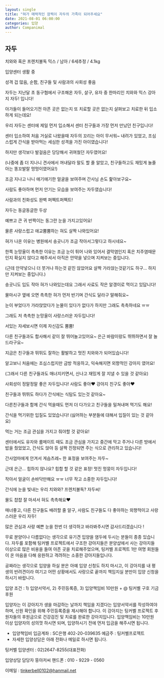 ```yaml
---
layout: single
title: "혀가 매력적인 깜찍이 자두의 가족이 되어주세요"
date: 2021-08-01 06:00:00
categories: 입양
author: Companimal
---
```


## 자두

치와와 혹은 프렌치불독 믹스 / 남아 / 6세추정 / 4.1kg

입양센터 생활 중

성격 겁 많음, 순함, 친구들 및 사람과의 사회성 좋음

자두는 지난달 초 동구협에서 구조해온 자두, 살구, 유자 중 한마리인 치와와 믹스 강아지 자두! 입니다!

아가들이 들어오기전 아픈 곳은 없는지 또 치료할 곳은 없는지 살펴보고 치료한 뒤 입소하게 되는데요!

우리 자두는 센터에 제일 먼저 입소해서 센터 친구들과 가장 먼저 만났던 친구입니다!

센터 입소하여 처음 거실로 나왔을때 자두의 꼬리는 아이 무서워~ 내려가 있었고, 조심스럽게 간식을 받아먹는 세심한 성격을 가진 아이였습니다!

하지만 생각보다 발걸음은 당당해서 귀여웠던 자두였어요!

(나중에 좀 더 지나니 견사에서 꺼내달라 말도 할 줄 알았고, 친구들하고도 재밌게 놀줄아는 똥꼬발랄 멍멍이였어요!)

조금 지나고 나니 애기애기한 얼굴을 보여주며 간사님 손도 핥아보구요~

사람도 좋아하며 먼저 안기는 모습을 보여주는 자두였습니다!

사람과의 친화성도 완벽 퍼펙트퍼펙트!

자두는 동글동글한 두상

예쁘고 큰 귀 반짝이는 동그란 눈을 가지고있어요!

물론 사랑스럽고 애교뿜뿜하는 혀도 살짝 나와있어요!

혀가 나온 이유는 병원에서 송곳니가 조금 작아서그렇다고 하시네요~

한쪽 눈망울이 촉촉한 이유는 조금 눈이 튀어 나와 있어서 결막염인지 혹은 치주염때문인지 확실지 않다고 해주셔서 아직은 안약을 넣으며 지켜보는 중입니다.

(근데 안약넣으니 더 붓거나 하는것 같진 않았어요 살짝 가라앉는것같기도 하구... 하지만 지켜보는 중입니다.)

송곳니도 입도 작아 혀가 나와있는데요 그래서 사료도 작은 알갱이로 먹이고 있답니다!

물마시구 옆에 오면 촉촉한 혀가 먼저 반기며 간식도 달라구 말해줘요~

눈이 부었다가 가라앉았다가 눈물이 있다가 없다가 하지만 그래도 촉촉하네요 ㅠㅠ

그래도 저 촉촉한 눈망울이 사랑스러운 자두입니다!

서있는 자세보시면 이제 자신감도 뿜뿜!

다른 친구들과도 합사해서 같이 잘 뛰어놀고있어요~ 은근 바람이랑도 뛰뛰하면서 잘 놀드라구요~

지금은 친구들과 뛰뛰도 잘하는 활발하고 멋진 치와와가 되어있습니다!

알고보니 처음에는 조심스럽지만 금방 적응하고, 익숙해지면 외향적인 강아지 였어요!

(그래서 다른 친구들과도 매너지키면서, 신나고 재밌게 잘 지낼 수 있을 것 같아요)

사회성이 정말정말 좋은 자두입니다! 사람도 좋아♥ 강아지 친구도 좋아♥

친구들과 뛰뛰도 하다가 간식에는 식탐도 있는것 같아요~

다른친구들과 함께 간식 먹을때도 먼저 더 다가오고 친구들을 밀쳐내며 먹기도 해요!

간식을 먹기위한 입질도 있었습니다! (싫어하는 부분들에 대해서 입질이 있는 것 같아요)

먹는 거는 조금 관심을 가지고 줘야할 것 같아요!

센터에서도 유자와 룸메이트 때도 조금 관심을 가지고 중간에 막고 주거나 다른 방에서 밥을 줬었었고, 간식도 앉아 등 살짝 진정되면 주는 식으로 관리하고 있습니다!

간사엄마에게 안겨서 게슴츠레~ 한 표정을 보여주는 자두~

근데 은근... 힙하지 않나요? 힙합 할 것 같은 표정! 멋진 멍뭉이 자두입니다!

작아서 얼굴이 손바닥만해요 ㅠㅠ 너무 작고 소중한 자두입니다!

간식에 눈을 빛내는 우리 치와와? 프렌치불독? 자두씨!

물도 챱챱 잘 마셔서 혀도 촉촉해요♥

매너좋고, 다른 친구들도 배려할 줄 알구, 사람도 친구들도 다 좋아하는 외향적이고 사랑스러운 우리 자두!

많은 관심과 사랑 예쁜 눈을 한번 더 생각하고 바라봐주시면 감사드리겠습니다 !

무료 분양이나 다름없다는 생각으로 유기견 입양을 염두에 두시는 분들이 종종 있습니다. 자두를 포함해 팅커벨 프로젝트에서 구조한 강아지들은 분양샵에서 사는 강아지들 이상으로 많은 비용을 들여 아픈 곳을 치료해주었으며, 팅커벨 프로젝트 1만 여명 회원들이 온 마음을 다해 응원하고 격려하는 소중한 강아지들입니다.

공짜라는 생각으로 입양을 하실 분은 아예 입양 신청도 하지 마시고, 이 강아지를 내 평생의 반려견이라 여기고 어떤 상황에서도 사랑으로 끝까지 책임지실 분만이 입양 신청을 하시기 바랍니다.

입양 조건 : 1) 입양서약서, 2) 주민등록증, 3) 입양책임비 10만원 + @ 팅커벨 구호 기금 후원

입양자는 이 강아지가 생을 마감하는 날까지 책임을 지겠다는 입양서약서를 작성하여야 하며, 신원 확인을 위해 주민등록증을 제시해야 합니다. 이 강아지는 팅커벨 프로젝트 후원자들의 후원금으로 건강검진 및 치료를 완료한 강아지입니다. 입양책임비는 10만원 이상 입양자의 성의껏 하시면 되며, 입양하시기 전에 먼저 입금을 해주시면 됩니다.

- 입양책임비 입금계좌 : SC은행 402-20-039635 예금주 : 팅커벨프로젝트
- 자세한 입양상담은 아래 전화나 메일로 하시면 됩니다.

팅커벨 입양센터 : 02)2647-8255(대표전화)

입양상담 담당자 뚱아저씨 핸드폰 : 010 - 9229 - 0560

이메일 : tinkerbell0102@hanmail.net
